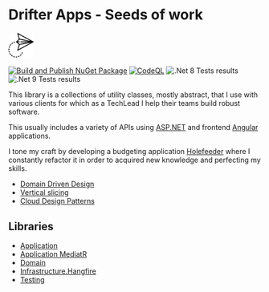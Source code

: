 # Drifter Apps - Seeds of work

<img alt='paper plane icons' src='./icon.svg' height='10%' width='10%'>

[![Build and Publish NuGet Package](https://github.com/patmoreau/drifterapps-seed-work/actions/workflows/ci-cd.yml/badge.svg)](https://github.com/patmoreau/drifterapps-seed-work/actions/workflows/ci-cd.yml)
[![CodeQL](https://github.com/patmoreau/drifterapps-seed-work/actions/workflows/codeql-analysis.yml/badge.svg)](https://github.com/patmoreau/drifterapps-seed-work/actions/workflows/codeql-analysis.yml)
![.Net 8 Tests results](https://gist.githubusercontent.com/patmoreau/51a2fc9fd8b7ed500ed3b6aabe0fc2d6/raw/seeds-tests-badge-net8.0.svg)
![.Net 9 Tests results](https://gist.githubusercontent.com/patmoreau/51a2fc9fd8b7ed500ed3b6aabe0fc2d6/raw/seeds-tests-badge-net9.0.svg)

This library is a collections of utility classes, mostly abstract, that I use with various clients for which as a
TechLead I help their teams build robust software.

This usually includes a variety of APIs using [ASP.NET](https://dotnet.microsoft.com/en-us/apps/aspnet) and
frontend [Angular](https://angular.io/) applications.

I tone my craft by developing a budgeting application [Holefeeder](https://github.com/patmoreau/Holefeeder) where I
constantly refactor it in order to acquired new knowledge and perfecting my skills.

-   [Domain Driven Design](https://martinfowler.com/tags/domain%20driven%20design.html)
-   [Vertical slicing](https://jimmybogard.com/vertical-slice-architecture/)
-   [Cloud Design Patterns](https://docs.microsoft.com/en-us/azure/architecture/patterns/)

## Libraries

-   [Application](./src/Application/README.md)
-   [Application MediatR](./src/Application.Mediatr/README.md)
-   [Domain](./src/Domain/README.md)
-   [Infrastructure.Hangfire](./src/Infrastructure.Hangfire/README.md)
-   [Testing](./src/Testing/README.md)
